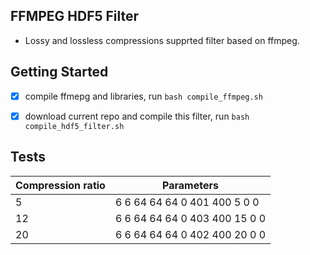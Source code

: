 ## FFMPEG HDF5 Filter
* Lossy and lossless compressions supprted filter based on ffmpeg.

## Getting Started
- [x] compile ffmepg and libraries, run `bash compile_ffmpeg.sh`
- [x] download current repo and compile this filter, run `bash compile_hdf5_filter.sh`


## Tests

| Compression ratio| Parameters |
| -----------------| ----------- |
| 5                | 6 6 64 64 64 0 401 400 5 0 0  |
| 12               | 6 6 64 64 64 0 403 400 15 0 0 |
| 20               | 6 6 64 64 64 0 402 400 20 0 0 |